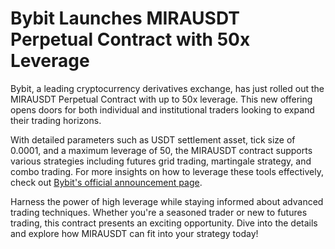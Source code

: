 # Bybit Launches MIRAUSDT Perpetual Contract with 50x Leverage

Bybit, a leading cryptocurrency derivatives exchange, has just rolled out the MIRAUSDT Perpetual Contract with up to 50x leverage. This new offering opens doors for both individual and institutional traders looking to expand their trading horizons.

With detailed parameters such as USDT settlement asset, tick size of 0.0001, and a maximum leverage of 50, the MIRAUSDT contract supports various strategies including futures grid trading, martingale strategy, and combo trading. For more insights on how to leverage these tools effectively, check out [Bybit's official announcement page](https://chain-base.xyz/bybit-launches-mirausdt-perpetual-contract-with-50x-leverage).

Harness the power of high leverage while staying informed about advanced trading techniques. Whether you're a seasoned trader or new to futures trading, this contract presents an exciting opportunity. Dive into the details and explore how MIRAUSDT can fit into your strategy today!